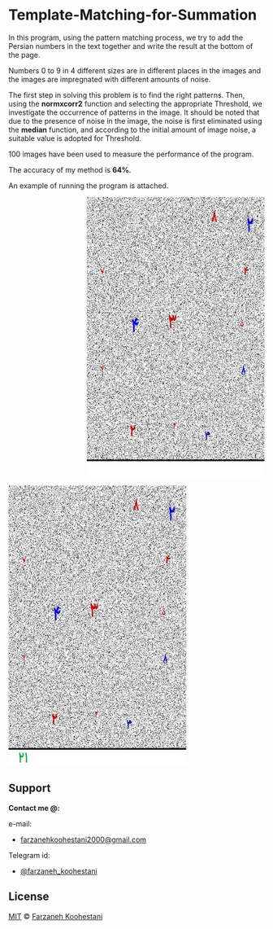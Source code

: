 # Template-Matching-for-Summation

In this program, using the pattern matching process, we try to add the Persian numbers in the text together and write the result at the bottom of the page.

Numbers 0 to 9 in 4 different sizes are in different places in the images and the images are impregnated with different amounts of noise.

The first step in solving this problem is to find the right patterns. Then, using the **normxcorr2** function and selecting the appropriate Threshold, we investigate the occurrence of patterns in the image. It should be noted that due to the presence of noise in the image, the noise is first eliminated using the **median** function, and according to the initial amount of image noise, a suitable value is adopted for Threshold.

100 images have been used to measure the performance of the program.

The accuracy of my method is **64%**.

An example of running the program is attached.

<p align="right">
<img src="https://github.com/farkoo/Template-Matching-for-Summation/blob/master/Test.png" height=550 width=350>
</p>

<p align="left">
<img src="https://github.com/farkoo/Template-Matching-for-Summation/blob/master/Result.png" height=550 width=350>
</p>


## Support

**Contact me @:**

e-mail:

* farzanehkoohestani2000@gmail.com

Telegram id:

* [@farzaneh_koohestani](https://t.me/farzaneh_koohestani)


## License
[MIT](https://github.com/farkoo/farkoo-Simulator/blob/master/LICENSE)
&#0169; 
[Farzaneh Koohestani](https://github.com/fark00)
